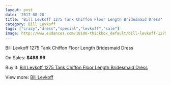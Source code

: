 ```yaml
---
layout: post
date: '2017-08-28'
title: "Bill Levkoff 1275 Tank Chiffon Floor Length Bridesmaid Dress"
category: Bill Levkoff
tags: ["crazy","dress","special","levkoff","sale"]
image: http://www.eudances.com/18108-thickbox_default/bill-levkoff-1275-tank-chiffon-floor-length-bridesmaid-dress.jpg
---
```

Bill Levkoff 1275 Tank Chiffon Floor Length Bridesmaid Dress

On Sales: **$488.99**
<a href="https://www.eudances.com/en/bill-levkoff/5271-bill-levkoff-1275-tank-chiffon-floor-length-bridesmaid-dress.html"><amp-img layout="responsive" width="600" height="600" src="//www.eudances.com/18108-thickbox_default/bill-levkoff-1275-tank-chiffon-floor-length-bridesmaid-dress.jpg" alt="Bill Levkoff 1275 Tank Chiffon Floor Length Bridesmaid Dress 0" /></a>

Buy it: [Bill Levkoff 1275 Tank Chiffon Floor Length Bridesmaid Dress](https://www.eudances.com/en/bill-levkoff/5271-bill-levkoff-1275-tank-chiffon-floor-length-bridesmaid-dress.html "Bill Levkoff 1275 Tank Chiffon Floor Length Bridesmaid Dress")

View more: [Bill Levkoff](https://www.eudances.com/en/57-bill-levkoff "Bill Levkoff")